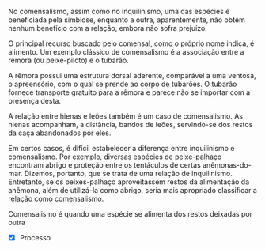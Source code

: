 No comensalismo, assim como no inquilinismo, uma das espécies é beneficiada pela simbiose, enquanto a outra, aparentemente, não obtém nenhum benefício com a relação, embora não sofra prejuízo. 

O principal recurso buscado pelo comensal, como o próprio nome indica, é alimento. Um exemplo clássico de comensalismo é a associação entre a rêmora (ou peixe-piloto) e o tubarão. 

A rêmora possui uma estrutura dorsal aderente, comparável a uma ventosa, o apreensório, com o qual se prende ao corpo de tubarões. O tubarão fornece transporte gratuito para a rêmora e parece não se importar com a presença desta. 

A relação entre hienas e leões também é um caso de comensalismo. As hienas acompanham, a distância, bandos de leões, servindo-se dos restos da caça abandonados por eles.

Em certos casos, é difícil estabelecer a diferença entre inquilinismo e comensalismo. Por exemplo, diversas espécies de peixe-palhaço encontram abrigo e proteção entre os tentáculos de certas anêmonas-do-mar. Dizemos, portanto, que se trata de uma relação de inquilinismo. Entretanto, se os peixes-palhaço aproveitassem restos da alimentação da anêmona, além de utilizá-la como abrigo, seria mais apropriado classificar a relação como comensalismo.

Comensalismo é quando uma espécie se alimenta dos restos deixadas por outra

- [x] Processo 
